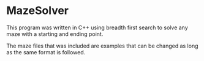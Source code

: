 # MazeSolver

This program was written in C++ using breadth first search to solve any maze
with a starting and ending point.

The maze files that was included are examples that can be changed as long as the 
same format is followed.
